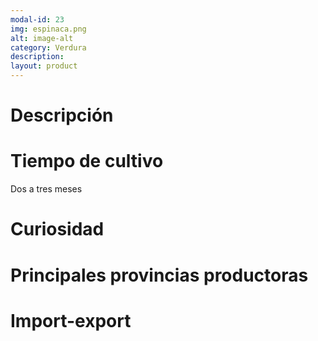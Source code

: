 ```yaml
---
modal-id: 23
img: espinaca.png
alt: image-alt
category: Verdura
description:
layout: product
---
```


# Descripción

# Tiempo de cultivo
Dos a tres meses

# Curiosidad

# Principales provincias productoras
<div class="chart"></div>

# Import-export
